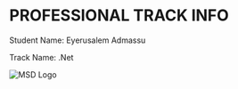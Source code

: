 # PROFESSIONAL TRACK INFO

Student Name: Eyerusalem Admassu

Track Name: .Net


![MSD Logo](assets/msd-6th-batch-logo.png "MSD 6th Batch Logo")
